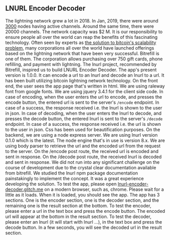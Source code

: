## LNURL Encoder Decoder
The lightning network grew a lot in 2018. In Jan, 2019, there were around [3000](https://www.theblockcrypto.com/genesis/7315/the-growth-of-the-lightning-network-has-been-remarkable-but-theres-a-catch) nodes having active channels. Around the same time, there were 20000 channels. The network capacity was $2 M. It is our responsibility to ensure people all over the world can reap the benefits of this fascinating technology. Often seen by experts as [the solution to bitcoin's scalability problem](https://medium.com/okex-blog/is-lightning-network-the-ultimate-solution-to-bitcoins-scalability-127e686628a6), many corporations all over the world have launched offerings based on the lightning network that have been very successful. Bitrefill is one of them. The corporation allows purchasing over 750 gift cards, phone refilling, and payment with lightning. The lnurl project, recommended by Bitrefill, inspired us to build LNURL Encoder Decoder. The app's present version is 1.0.0. It can encode a url to an lnurl and decode an lnurl to a url. It has been built utilizing bitcoin lightning network technology. On the front end, the user sees the app page that's written in html. We are using raleway font from google fonts. We are using jquery 3.4.1 for the client side code. In case of encoding, when the user enters the url to encode, and presses the encode button, the entered url is sent to the server's `/encode` endpoint. In case of a success, the response received i.e. the lnurl is shown to the user in json. In case of decoding, when the user enters the lnurl to decode, and presses the decode button, the entered lnurl is sent to the server's `/decode` endpoint. In case of a success, the response received i.e. the url is shown to the user in json. Css has been used for beautification purposes. On the backend, we are using a node express server. We are using lnurl version 0.1.0 which is the latest. The node engine that's in use is version 8.x. We are using body parser to retrieve the url and the encoded url from the request to the server. On the /encode post route, the received url is encoded and sent in response. On the /decode post route, the received lnurl is decoded and sent in response. We did not run into any significant challenge on the course of development due to the crystal clear documentation available from bitrefill. We studied the lnurl npm package documentation painstakingly to implement the concept. It was a great experience developing the solution. To test the app, please open [lnurl-encoder-decoder.glitch.me](https://lnurl-encoder-decoder.glitch.me/) on a modern browser, such as, chrome. Please wait for a little as it loads. When it is loaded, you should see the app. The app has 3 sections. One is the encoder section, one is the decoder section, and the remaining one is the result section at the bottom. To test the encoder, please enter a url in the text box and press the encode button. The encoded url will appear at the bottom in the result section. To test the decoder, please enter an lnurl (it will start with lnurl ...), in the text box and press the decode button. In a few seconds, you will see the decoded url in the result section. 